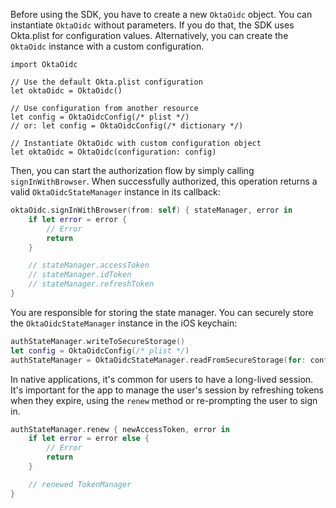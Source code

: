 Before using the SDK, you have to create a new `OktaOidc` object. You can instantiate `OktaOidc` without parameters. If you do that, the SDK uses Okta.plist for configuration values. Alternatively, you can create the `OktaOidc` instance with a custom configuration.

```swfit
import OktaOidc

// Use the default Okta.plist configuration
let oktaOidc = OktaOidc()

// Use configuration from another resource
let config = OktaOidcConfig(/* plist */)
// or: let config = OktaOidcConfig(/* dictionary */)

// Instantiate OktaOidc with custom configuration object
let oktaOidc = OktaOidc(configuration: config)
```

Then, you can start the authorization flow by simply calling `signInWithBrowser`. When successfully authorized, this operation returns a valid `OktaOidcStateManager` instance in its callback:

```swift
oktaOidc.signInWithBrowser(from: self) { stateManager, error in
    if let error = error {
        // Error
        return
    }

    // stateManager.accessToken
    // stateManager.idToken
    // stateManager.refreshToken
}
```
You are responsible for storing the state manager. You can securely store the `OktaOidcStateManager` instance in the iOS keychain:

```swift
authStateManager.writeToSecureStorage()
let config = OktaOidcConfig(/* plist */)
authStateManager = OktaOidcStateManager.readFromSecureStorage(for: config)
```

In native applications, it's common for users to have a long-lived session. It's important for the app to manage the user's session by refreshing tokens when they expire, using the `renew` method or re-prompting the user to sign in.

```swift
authStateManager.renew { newAccessToken, error in
    if let error = error else {
        // Error
        return
    }

    // renewed TokenManager
}
```
